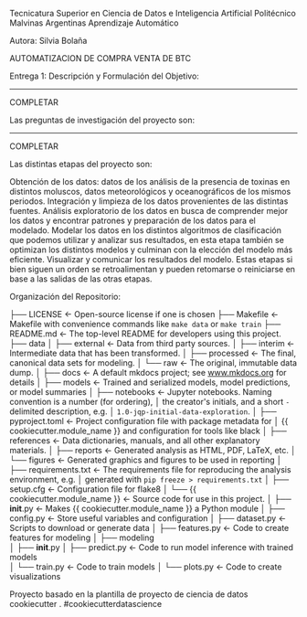 Tecnicatura Superior en Ciencia de Datos e Inteligencia Artificial
Politécnico Malvinas Argentinas
Aprendizaje Automático

Autora: Silvia Bolaña

AUTOMATIZACION DE COMPRA VENTA DE BTC

Entrega 1: Descripción y Formulación del Objetivo:
*****
COMPLETAR

Las preguntas de investigación del proyecto son:
******
COMPLETAR


Las distintas etapas del proyecto son:

Obtención de los datos: datos de los análisis de la presencia de toxinas en distintos moluscos, datos meteorológicos y oceanográficos de los mismos periodos.
Integración y limpieza de los datos provenientes de las distintas fuentes.
Análisis exploratorio de los datos en busca de comprender mejor los datos y encontrar patrones y preparación de los datos para el modelado.
Modelar los datos en los distintos algoritmos de clasificación que podemos utilizar y analizar sus resultados, en esta etapa también se optimizan los distintos modelos y culminan con la elección del modelo más eficiente.
Visualizar y comunicar los resultados del modelo.
Estas etapas si bien siguen un orden se retroalimentan y pueden retomarse o reiniciarse en base a las salidas de las otras etapas.


Organización del Repositorio:


├── LICENSE            <- Open-source license if one is chosen
├── Makefile           <- Makefile with convenience commands like `make data` or `make train`
├── README.md          <- The top-level README for developers using this project.
├── data
│   ├── external       <- Data from third party sources.
│   ├── interim        <- Intermediate data that has been transformed.
│   ├── processed      <- The final, canonical data sets for modeling.
│   └── raw            <- The original, immutable data dump.
│
├── docs               <- A default mkdocs project; see www.mkdocs.org for details
│
├── models             <- Trained and serialized models, model predictions, or model summaries
│
├── notebooks          <- Jupyter notebooks. Naming convention is a number (for ordering),
│                         the creator's initials, and a short `-` delimited description, e.g.
│                         `1.0-jqp-initial-data-exploration`.
│
├── pyproject.toml     <- Project configuration file with package metadata for 
│                         {{ cookiecutter.module_name }} and configuration for tools like black
│
├── references         <- Data dictionaries, manuals, and all other explanatory materials.
│
├── reports            <- Generated analysis as HTML, PDF, LaTeX, etc.
│   └── figures        <- Generated graphics and figures to be used in reporting
│
├── requirements.txt   <- The requirements file for reproducing the analysis environment, e.g.
│                         generated with `pip freeze > requirements.txt`
│
├── setup.cfg          <- Configuration file for flake8
│
└── {{ cookiecutter.module_name }}   <- Source code for use in this project.
    │
    ├── __init__.py             <- Makes {{ cookiecutter.module_name }} a Python module
    │
    ├── config.py               <- Store useful variables and configuration
    │
    ├── dataset.py              <- Scripts to download or generate data
    │
    ├── features.py             <- Code to create features for modeling
    │
    ├── modeling                
    │   ├── __init__.py 
    │   ├── predict.py          <- Code to run model inference with trained models          
    │   └── train.py            <- Code to train models
    │
    └── plots.py                <- Code to create visualizations


Proyecto basado en la plantilla de proyecto de ciencia de datos cookiecutter . #cookiecutterdatascience
